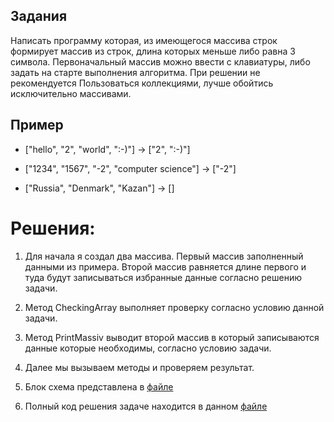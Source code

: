 ## Задания 
Написать программу которая, из имеющегося массива строк формирует массив из строк, длина которых меньше либо равна 3 символа. Первоначальный массив можно ввести с клавиатуры, либо задать на старте выполнения алгоритма. При решении не рекомендуется Пользоваться коллекциями, лучше обойтись исключительно массивами.

## Пример 

- ["hello", "2", "world", ":-)"] -> ["2", ":-)"]

- ["1234", "1567", "-2", "computer science"] -> ["-2"]

- ["Russia", "Denmark", "Kazan"] -> []

# Решения: 

1. Для начала я создал два массива. Первый массив заполненный данными из примера. Второй массив равняется длине первого и туда будут записываться избранные данные согласно решению задачи.

2. Метод CheckingArray выполняет проверку согласно условию данной задачи.

3. Метод PrintMassiv выводит второй массив в который записываются данные которые необходимы, согласно условию задачи.

4. Далее мы вызываем методы и проверяем результат.

5. Блок схема представлена в [файле](scheme.drawio.png)

6. Полный код решения задаче находится в данном [файле](Program.cs)


